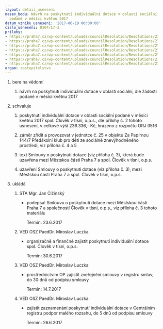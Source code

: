 ```yaml
---
layout: detail_usneseni
nazev_bodu: Návrh na poskytnutí individuální dotace v oblasti sociální, dle žádosti
  podané v měsíci květnu 2017
datum_vzniku_usneseni: '2017-06-19 00:00:00'
cislo_usneseni: 0104/17-Z
prilohy:
- https://praha7.cz/wp-content/uploads/councilResolution/Resolutions/27322/export/duvodovazprava_individualnidotace_CVT~218129.docx
- https://praha7.cz/wp-content/uploads/councilResolution/Resolutions/27322/export/Tabulka_individualnidotace_0517~218128.xls
- https://praha7.cz/wp-content/uploads/councilResolution/Resolutions/27322/export/Smlouvaoposkytnutiindividualnidotace_nad50tisKc~218127.doc
- https://praha7.cz/wp-content/uploads/councilResolution/Resolutions/27322/export/Zadostoposkytnutiindividualnidotace_CVT_elpodpis~218126.pdf
- https://praha7.cz/wp-content/uploads/councilResolution/Resolutions/27322/export/Polozkovyrozpocet_individalnidotace_CVT_elpodpis~218125.pdf
- https://praha7.cz/wp-content/uploads/councilResolution/Resolutions/27322/export/SchvaleneusneseniRMC_CVT~218124.pdf
- https://praha7.cz/wp-content/uploads/councilResolution/Resolutions/27322/export/export~301199.pdf
organ: zastupitelstvo
---
```

<ol id="urzList" class="urzList_view"><li id="" class="urzClass1"><span name="1">bere na vědomí</span><ol class="urzOlClass"><li style="text-align: left;" id="" class="urzClass2"><span><p>návrh na poskytnutí individuální dotace v oblasti sociální, dle žádosti podané v měsíci květnu 2017</p></span></li></ol></li><li id="" class="urzClass1"><span name="24">schvaluje</span><ol id="" class="urzOlClass"><li style="text-align: left;" id="" class="urzClass2"><span><p>poskytnutí individuální dotace v oblasti sociální podané v měsíci květnu 2017 spol. Člověk v tísni, o.p.s., dle přílohy č. 2 tohoto usnesení, v celkové výši 236.336,- Kč, hrazeno z rozpočtu ORJ 0516</p></span></li><li style="text-align: left;" id="" class="urzClass2"><span><p>záměr zřídit a provozovat v jednotce č. 25 v objektu Za Papírnou 144/7 Předškolní klub pro děti ze sociálně znevýhodněného prostředí, viz příloha č. 4 a 5<br></p></span></li><li style="text-align: left;" id="" class="urzClass2"><span><p>text Smlouvy o poskytnutí dotace (viz příloha č. 3), která bude uzavřena mezi Městskou částí Praha 7 a spol. Člověk v tísni, o.p.s.</p></span></li><li style="text-align: left;" id="" class="urzClass2"><span><p>uzavření Smlouvy o poskytnutí dotace (viz příloha č. 3), mezi Městskou částí Praha 7 a spol. Člověk v tísni, o.p.s.<br></p></span></li></ol></li><li class="urzClass1" id="urzUkoly"><span name="1">ukládá</span><ol class="urzOlClass"><li class="urzClass2"><span><p>STA Mgr. Jan Čižinský</p></span><ul class="urzUlClass"><li class="urzClass3"><span><p>podepsat Smlouvu o poskytnutí dotace mezi Městskou částí Praha 7 a společností Člověk v tísni, o.p.s., viz příloha č. 3 tohoto materiálu</p></span><span class="urzUkolTermin">  Termín:&nbsp;23.6.2017</span></li></ul></li><li class="urzClass2"><span><p>VED OSZ PaedDr. Miroslav Luczka</p></span><ul class="urzUlClass"><li class="urzClass3"><span><p>organizačně a finančně zajistit poskytnutí individuální dotace spol. Člověk v tísni, o.p.s.</p></span><span class="urzUkolTermin">  Termín:&nbsp;30.6.2017</span></li></ul></li><li class="urzClass2"><span><p>VED OSZ PaedDr. Miroslav Luczka</p></span><ul class="urzUlClass"><li class="urzClass3"><span><p>prostřednictvím OP zajistit zveřejnění smlouvy v registru smluv, do 30 dnů od podpisu smlouvy</p></span><span class="urzUkolTermin">  Termín:&nbsp;14.7.2017</span></li></ul></li><li class="urzClass2"><span><p>VED OSZ PaedDr. Miroslav Luczka</p></span><ul class="urzUlClass"><li class="urzClass3"><span><p>zajistit zaznamenání poskytnutí individuální dotace v Centrálním registru podpor malého rozsahu, do 5 dnů od podpisu smlouvy</p></span><span class="urzUkolTermin">  Termín:&nbsp;26.6.2017</span></li></ul></li></ol></li></ol>
